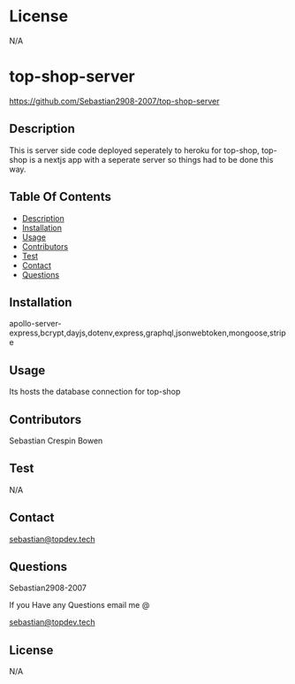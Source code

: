 
# License
 
N/A
                 
      

# top-shop-server
 https://github.com/Sebastian2908-2007/top-shop-server
 ## Description

This is server side code deployed seperately to heroku for top-shop, top-shop is a nextjs app with a seperate server so things had to be done this way. 
    
 ## Table Of Contents
* [Description](#description)
* [Installation](#installation)
* [Usage](#usage)
* [Contributors](#contributors)
* [Test](#test)
* [Contact](#contact)
* [Questions](#questions)
    
 ## Installation

apollo-server-express,bcrypt,dayjs,dotenv,express,graphql,jsonwebtoken,mongoose,stripe

## Usage
 Its hosts the database connection for top-shop

 ## Contributors

  Sebastian Crespin Bowen

 ## Test 

 N/A
    
## Contact

 <sebastian@topdev.tech>

## Questions

 Sebastian2908-2007

If you Have any Questions email me @

<sebastian@topdev.tech>


## License
 
N/A